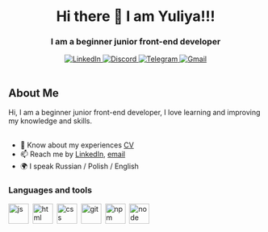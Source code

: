 <div id="header" align="center">
    <h1>Hi there 👋 I am Yuliya!!! </h1>
    <h3>I am a beginner junior front-end developer</h3>
</div>

<div id="socials" align="center">
    <a href="https://www.linkedin.com/in/yuliya-laptsinskaya-68b157b0/">
    <img src="https://img.shields.io/badge/LinkedIn-red?style=for-the-badge&logo=linkedin&logoColor=white" alt="LinkedIn"/>
  </a>
  <a href="https://discordapp.com/users/Yuliya Laptsinskaya#2489">
    <img src="https://img.shields.io/badge/Discord-red?style=for-the-badge&logo=discord&logoColor=white" alt="Discord"/>
  </a>
  <a href="https://t.me/Kroshka0001">
    <img src="https://img.shields.io/badge/Telegram-red?style=for-the-badge&logo=telegram&logoColor=white" alt="Telegram"/>
  </a>
    <a href="mailto:kroshka0001@gmail.com">
    <img src="https://img.shields.io/badge/Gmail-red?style=for-the-badge&logo=gmail&logoColor=white" alt="Gmail"/>
  </a>
</div>
&nbsp;



## __About Me__

Hi, I am a beginner junior front-end developer, I love learning and improving my knowledge and skills.
<br>
<br>
- 📄 Know about my experiences [CV](https://kroshka0001.github.io/JS-FE-RS-2022Q4/)
- 📫 Reach me by [LinkedIn](https://www.linkedin.com/in/yuliya-laptsinskaya-68b157b0/), [email](mailto:kroshka0001@gmail.com)
- 🌍 I speak  Russian / Polish / English

### Languages and tools

<img src="https://cdn.jsdelivr.net/gh/devicons/devicon/icons/javascript/javascript-original.svg" title="js" width="40" height="40"/>&nbsp;
<img src="https://cdn.jsdelivr.net/gh/devicons/devicon/icons/html5/html5-original.svg" title="html" width="40" height="40"/>&nbsp;
<img src="https://cdn.jsdelivr.net/gh/devicons/devicon/icons/css3/css3-original.svg" title="css" width="40" height="40"/>&nbsp;
<img src="https://cdn.jsdelivr.net/gh/devicons/devicon/icons/git/git-plain.svg" title="git" width="40" height="40"/>&nbsp;
<img src="https://cdn.jsdelivr.net/gh/devicons/devicon/icons/npm/npm-original-wordmark.svg" title="npm" width="40" height="40"/>&nbsp;
<img src="https://cdn.jsdelivr.net/gh/devicons/devicon/icons/nodejs/nodejs-original.svg" title="node" width="40" height="40"/>&nbsp;
&nbsp;
<br>
<br>





<!--
### __University:__

- __Polotsk State University__
    - Faculty of Finance and Economics 
	- _Finance and Credit_
	
- __BELARUSIAN NATIONAL TECHNICAL UNIVERSITY Branch of BNTU "IPK and PK BNTU"__
    - Department of Innovation Processes
    - _Web-design and computer graphics_
		
### __Courses:__
- __Interior design in 3ds-Max C (Eshko):__ Certificate
- __DevOps Fundamentals:__ In Progress
- __JS/FE Pre-School 2022Q4 (RS School):__ Certificate
- __JavaScript/Front-end 2023Q1 (RS School):__ In Progress

## __languages__
- __English level__ - A1
- __Polish level__ - B2
- __Russian level__ - Native





**Kroshka0001/Kroshka0001** is a ✨ _special_ ✨ repository because its `README.md` (this file) appears on your GitHub profile.

Here are some ideas to get you started:

- 🔭 I’m currently working on ...
- 🌱 I’m currently learning ...
- 👯 I’m looking to collaborate on ...
- 🤔 I’m looking for help with ...
- 💬 Ask me about ...
- 📫 How to reach me: ...
- 😄 Pronouns: ...
- ⚡ Fun fact: ...
-->
